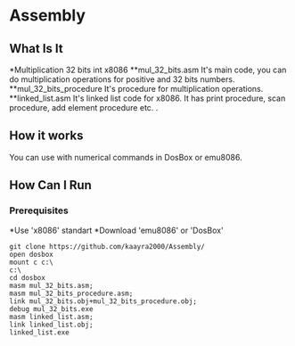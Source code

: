 # Assembly
## What Is It
*Multiplication 32 bits int x8086
**mul_32_bits.asm
It's main code, you can do multiplication operations for positive and 32 bits numbers.
**mul_32_bits_procedure
It's procedure for multiplication operations.
**linked_list.asm
It's linked list code for x8086. It has print procedure, scan procedure, add element procedure etc. .
## How it works
You can use with numerical commands in DosBox or emu8086.
## How Can I Run
### Prerequisites
*Use 'x8086' standart
*Download 'emu8086' or 'DosBox'
```
git clone https://github.com/kaayra2000/Assembly/
open dosbox
mount c c:\
c:\
cd dosbox
masm mul_32_bits.asm;
masm mul_32_bits_procedure.asm;
link mul_32_bits.obj+mul_32_bits_procedure.obj;
debug mul_32_bits.exe
masm linked_list.asm;
link linked_list.obj;
linked_list.exe
```

